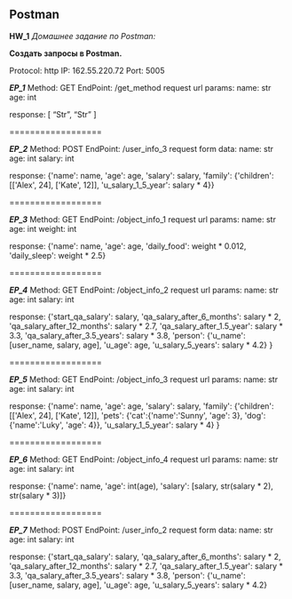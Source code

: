 

## Postman


**HW_1**
*Домашнее задание по Postman:*

**Создать запросы в Postman.**

Protocol: http
IP: 162.55.220.72
Port: 5005

***EP_1***
  Method: GET
  EndPoint: /get_method
  request url params: 
   name: str
   age: int

response: 
[
    “Str”,
    “Str”
]

==================

***EP_2***
  Method: POST
  EndPoint: /user_info_3
  request form data: 
   name: str
   age: int
   salary: int

response: 
{'name': name,
          'age': age,
          'salary': salary,
          'family': {'children': [['Alex', 24], ['Kate', 12]],
                     'u_salary_1_5_year': salary * 4}}


==================

***EP_3***
  Method: GET
  EndPoint: /object_info_1
  request url params: 
   name: str
   age: int
   weight: int

response: 
{'name': name,
          'age': age,
          'daily_food': weight * 0.012,
          'daily_sleep': weight * 2.5}


==================

***EP_4***
  Method: GET
  EndPoint: /object_info_2
  request url params: 
   name: str
   age: int
   salary: int

response: 
{'start_qa_salary': salary,
          'qa_salary_after_6_months': salary * 2,
          'qa_salary_after_12_months': salary * 2.7,
          'qa_salary_after_1.5_year': salary * 3.3,
          'qa_salary_after_3.5_years': salary * 3.8,
          'person': {'u_name': [user_name, salary, age],
                     'u_age': age,
                     'u_salary_5_years': salary * 4.2}
          }


==================

***EP_5***
  Method: GET
  EndPoint: /object_info_3
  request url params: 
   name: str
   age: int
   salary: int

response: 
{'name': name,
          'age': age,
          'salary': salary,
          'family': {'children': [['Alex', 24], ['Kate', 12]],
                     'pets': {'cat':{'name':'Sunny',
                                     'age': 3},
                              'dog':{'name':'Luky',
                                     'age': 4}},
                     'u_salary_1_5_year': salary * 4}
          }


==================

***EP_6***
  Method: GET
  EndPoint: /object_info_4
  request url params: 
   name: str
   age: int
   salary: int

response: 
{'name': name,
          'age': int(age),
          'salary': [salary, str(salary * 2), str(salary * 3)]}


==================

***EP_7***
  Method: POST
  EndPoint: /user_info_2
  request form data: 
   name: str
   age: int
   salary: int

response: 
{'start_qa_salary': salary,
          'qa_salary_after_6_months': salary * 2,
          'qa_salary_after_12_months': salary * 2.7,
          'qa_salary_after_1.5_year': salary * 3.3,
          'qa_salary_after_3.5_years': salary * 3.8,
          'person': {'u_name': [user_name, salary, age],
                     'u_age': age,
                     'u_salary_5_years': salary * 4.2}
    


